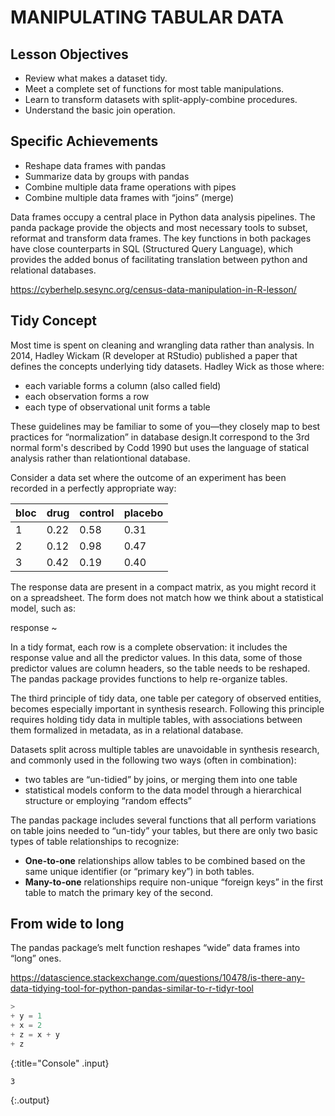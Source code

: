 ---
---

# MANIPULATING TABULAR DATA

## Lesson Objectives

* Review what makes a dataset tidy.
* Meet a complete set of functions for most table manipulations.
* Learn to transform datasets with split-apply-combine procedures.
* Understand the basic join operation.

## Specific Achievements

* Reshape data frames with pandas
* Summarize data by groups with pandas
* Combine multiple data frame operations with pipes
* Combine multiple data frames with “joins” (merge)

Data frames occupy a central place in Python data analysis pipelines. The panda package provide the objects and most necessary tools to subset, reformat and transform data frames. The key functions in both packages have close counterparts in SQL (Structured Query Language), which provides the added bonus of facilitating translation between python and relational databases.

https://cyberhelp.sesync.org/census-data-manipulation-in-R-lesson/


## Tidy Concept

Most time is spent on cleaning and wrangling data rather than analysis. In 2014, Hadley Wickam (R developer at RStudio) published a paper that defines the concepts underlying tidy datasets. Hadley Wick as those where:

- each variable forms a column (also called field)
- each observation forms a row
- each type of observational unit forms a table

These guidelines may be familiar to some of you—they closely map to best practices for “normalization” in database design.It correspond to the 3rd normal form's described by Codd 1990 but uses the language of statical analysis rather than relationtional database.

Consider a data set where the outcome of an experiment has been recorded in a perfectly appropriate way:

|bloc|drug|control|placebo|
|----|----|-------|-------|
|1|0.22|0.58|0.31|
|2|0.12|0.98|0.47|
|3|0.42|0.19|0.40|

The response data are present in a compact matrix, as you might record it on a spreadsheet. The form does not match how we think about a statistical model, such as:

response  ~ 

In a tidy format, each row is a complete observation: it includes the response value and all the predictor values. In this data, some of those predictor values are column headers, so the table needs to be reshaped. The pandas package provides functions to help re-organize tables.

The third principle of tidy data, one table per category of observed entities, becomes especially important in synthesis research. Following this principle requires holding tidy data in multiple tables, with associations between them formalized in metadata, as in a relational database.

Datasets split across multiple tables are unavoidable in synthesis research, and commonly used in the following two ways (often in combination):

- two tables are “un-tidied” by joins, or merging them into one table
- statistical models conform to the data model through a hierarchical structure or employing “random effects”

The pandas package includes several functions that all perform variations on table joins needed to “un-tidy” your tables, but there are only two basic types of table relationships to recognize:

- **One-to-one** relationships allow tables to be combined based on the same unique identifier (or “primary key”) in both tables.
- **Many-to-one** relationships require non-unique “foreign keys” in the first table to match the primary key of the second.

## From wide to long

The pandas package’s melt function reshapes “wide” data frames into “long” ones.

https://datascience.stackexchange.com/questions/10478/is-there-any-data-tidying-tool-for-python-pandas-similar-to-r-tidyr-tool



~~~python
> 
+ y = 1
+ x = 2
+ z = x + y
+ z
~~~
{:title="Console" .input}


~~~
3
~~~
{:.output}

